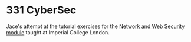 # 331 CyberSec

Jace's attempt at the tutorial exercises for the [Network and Web Security module](https://331.cybersec.fun/) taught at Imperial College London.
